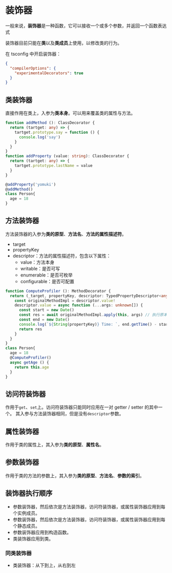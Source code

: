# 装饰器

一般来说，**装饰器**是一种函数，它可以接收一个或多个参数，并返回一个函数表达式

装饰器目前只能在**类**以及**类成员**上使用，以修改类的行为。

在 tsconfig 中开启装饰器：

```json
{
  "compilerOptions": {
    "experimentalDecorators": true
  }
}
```

## 类装饰器

直接作用在类上，入参为**类本身**。可以用来覆盖类的属性与方法。

```ts
function addMethod (): ClassDecorator {
  return (tartget: any) => {
    tartget.prototype.say = function () {
      console.log('say')
    }
  }
}
function addProperty (value: string): ClassDecorator {
  return (tartget: any) => {
    tartget.prototype.lastName = value
  }
}

@addProperty('yomuki')
@addMethod()
class Person{
  age = 18
}
```

## 方法装饰器

方法装饰器的入参为**类的原型**、**方法名**、**方法的属性描述符**。

- target
- propertyKey
- descriptor：方法的属性描述符，包含以下属性：
  - value：方法本身
  - writable：是否可写
  - enumerable：是否可枚举
  - configurable：是否可配置

```ts
function ComputeProfiler (): MethodDecorator {
  return (_target, propertyKey, descriptor: TypedPropertyDescriptor<any>) => {
    const originalMethodImpl = descriptor.value!
    descriptor.value = async function (...args: unknown[]) {
      const start = new Date()
      const res = await originalMethodImpl.apply(this, args) // 执行原本的逻辑
      const end = new Date()
      console.log(`${String(propertyKey)} Time: `, end.getTime() - start.getTime())
      return res
    }
  }
}
class Person{
  age = 18
  @ComputeProfiler()
  async getAge () {
    return this.age
  }
}
```

## 访问符装饰器

作用于`get`、`set`上。访问符装饰器只能同时应用在一对 getter / setter 的其中一个。
其入参与方法装饰器相同，但是没有`descriptor`参数。

## 属性装饰器

作用于类的属性上，其入参为**类的原型**、**属性名**。

## 参数装饰器

作用于类的方法的参数上，其入参为**类的原型**、**方法名**、**参数的索引**。

## 装饰器执行顺序

- 参数装饰器，然后依次是方法装饰器，访问符装饰器，或属性装饰器应用到每个实例成员。
- 参数装饰器，然后依次是方法装饰器，访问符装饰器，或属性装饰器应用到每个静态成员。
- 参数装饰器应用到构造函数。
- 类装饰器应用到类。

### 同类装饰器

- 类装饰器：从下到上，从右到左
